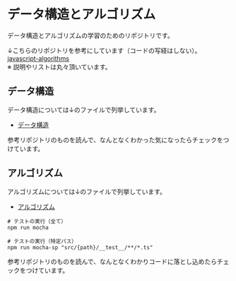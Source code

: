 # データ構造とアルゴリズム

データ構造とアルゴリズムの学習のためのリポジトリです。

↓こちらのリポジトリを参考にしています（コードの写経はしない）。  
[javascript-algorithms](https://github.com/trekhleb/javascript-algorithms)  
※ 説明やリストは丸々頂いています。

## データ構造
データ構造については↓のファイルで列挙しています。
- [データ構造](wiki/01_data_strutcture.md)

参考リポジトリのものを読んで、なんとなくわかった気になったらチェックをつけています。

## アルゴリズム
アルゴリズムについては↓のファイルで列挙しています。
- [アルゴリズム](wiki/02_algorithm.md)

```
# テストの実行（全て）
npm run mocha
```

```
# テストの実行（特定パス）
npm run mocha-sp "src/{path}/__test__/**/*.ts"
```

参考リポジトリのものを読んで、なんとなくわかりコードに落とし込めたらチェックをつけています。

